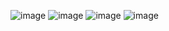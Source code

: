 ![image](https://user-images.githubusercontent.com/25160664/151442982-e90541dd-4e1a-4636-9c70-f2279a32d6ba.png)
![image](https://user-images.githubusercontent.com/25160664/151442859-c6faf48a-c520-4675-bc3f-6a78f71752f0.png)
![image](https://user-images.githubusercontent.com/25160664/151442908-7420c484-7637-4960-867c-afe9370b5650.png)
![image](https://user-images.githubusercontent.com/25160664/151443039-9c8e93eb-2042-4475-806f-ab37bb7fd230.png)

